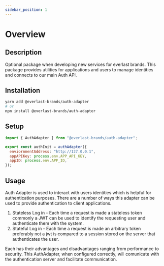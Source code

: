 ```yaml
---
sidebar_position: 1
---
```


# Overview

## Description

Optional package when developing new services for everlast brands. This package provides utilities for applications and users to manage identities and connects to our main Auth API.

## Installation

```bash
yarn add @everlast-brands/auth-adapter
# or
npm install @everlast-brands/auth-adapter
```

## Setup

```javascript
import { AuthAdapter } from "@everlast-brands/auth-adapter";

export const authInit = authAdapter({
  enviornmentAddress: "http://127.0.0.1",
  appAPIKey: process.env.APP_API_KEY,
  appID: process.env.APP_ID,
});
```

## Usage

Auth Adapter is used to interact with users identities which is helpful for authentication purposes. There are a number of ways this adapter can be used to provide authentication to client applications.

1. Stateless Log in - Each time a request is made a stateless token commonly a JWT can be used to identify the requesting user and authenticate them with the system.
2. Stateful Log in - Each time a request is made an arbitrary token preferably not a jwt is compared to a session stored on the server that authenticates the user.

Each has their advantages and disadvantages ranging from performance to security. This AuthAdapter, when configured correctly, will comunicate with the authentication server and facilitate communication.

